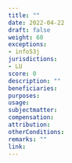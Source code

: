 ```yaml
---
title: ""
date: 2022-04-22
draft: false
weight: 60
exceptions:
- info53j
jurisdictions:
- LU
score: 0
description: "" 
beneficiaries:
purposes: 
usage:
subjectmatter:
compensation:
attribution: 
otherConditions: 
remarks: ""
link: 
---
```

